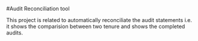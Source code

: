 #Audit Reconciliation tool

This project is related to automatically reconciliate the audit statements i.e. it shows the comparision
 between two tenure and shows the completed audits.

